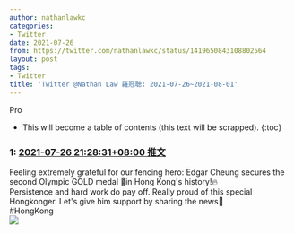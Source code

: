 ```yaml
---
author: nathanlawkc
categories:
- Twitter
date: 2021-07-26
from: https://twitter.com/nathanlawkc/status/1419650843108802564
layout: post
tags:
- Twitter
title: 'Twitter @Nathan Law 羅冠聰: 2021-07-26~2021-08-01'
---
```


Pro

* This will become a table of contents (this text will be scrapped).
{:toc}

### 1: [2021-07-26 21:28:31+08:00 推文](https://twitter.com/nathanlawkc/status/1419650843108802564)

Feeling extremely grateful for our fencing hero: Edgar Cheung secures the second Olympic GOLD medal 🏅in Hong Kong's history!🔥<br>Persistence and hard work do pay off. Really proud of this special Hongkonger. Let's give him support by sharing the news🎉<br>#HongKong<br><img style src="https://pbs.twimg.com/media/E7OcdfUUYAURvDf?format=jpg&name=orig" referrerpolicy="no-referrer">

